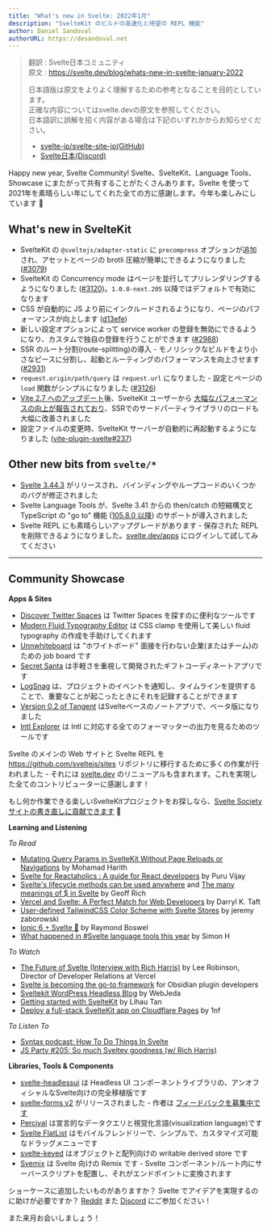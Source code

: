```yaml
---
title: "What's new in Svelte: 2022年1月"
description: "SvelteKit のビルドの高速化と待望の REPL 機能"
author: Daniel Sandoval
authorURL: https://desandoval.net
---
```

> 翻訳 : Svelte日本コミュニティ  
> 原文 : https://svelte.dev/blog/whats-new-in-svelte-january-2022
> 
> 日本語版は原文をよりよく理解するための参考となることを目的としています。  
> 正確な内容についてはsvelte.devの原文を参照してください。  
> 日本語訳に誤解を招く内容がある場合は下記のいずれかからお知らせください。
> - [svelte-jp/svelte-site-jp(GitHub)](https://github.com/svelte-jp/svelte-site-jp)
> - [Svelte日本(Discord)](https://discord.com/invite/YTXq3ZtBbx)

Happy new year, Svelte Community! Svelte、SvelteKit、Language Tools、 Showcase にまたがって共有することがたくさんあります。Svelte を使って2021年を素晴らしい年にしてくれた全ての方に感謝します。今年も楽しみにしています 🚀

## What's new in SvelteKit
- SvelteKit の `@sveltejs/adapter-static` に `precompress` オプションが追加され、アセットとページの brotli 圧縮が簡単にできるようになりました ([#3079](https://github.com/sveltejs/kit/pull/3079))
- SvelteKit の Concurrency mode はページを並行してプリレンダリングするようになりました ([#3120](https://github.com/sveltejs/kit/pull/3120))。`1.0.0-next.205` 以降ではデフォルトで有効になります
- CSS が自動的に JS より前にインクルードされるようになり、ページのパフォーマンスが向上します ([d13efe](https://github.com/sveltejs/kit/commit/d138efe21692f5925f1e89afc0a33f42d6a1a711))
- 新しい設定オプションによって service worker の登録を無効にできるようになり、カスタムで独自の登録を行うことができます ([#2988](https://github.com/sveltejs/kit/pull/2988))
- SSR のルート分割(route-splitting)の導入 - モノリシックなビルドをより小さなピースに分割し、起動とルーティングのパフォーマンスを向上させます ([#2931](https://github.com/sveltejs/kit/pull/2931))
- `request.origin/path/query` は `request.url` になりました - 設定とページの `load` 関数がシンプルになりました ([#3126](https://github.com/sveltejs/kit/pull/3126))
- [Vite 2.7 へのアップデート](https://github.com/sveltejs/kit/pull/3018)後、SvelteKit ユーザーから [大幅なパフォーマンスの向上が報告されており](https://www.reddit.com/r/sveltejs/comments/rljhfc/sveltekit_massive_compiler_improvement_by/)、SSRでのサードパーティライブラリのロードも大幅に改善されました
- 設定ファイルの変更時、SvelteKit サーバーが自動的に再起動するようになりました ([vite-plugin-svelte#237](https://github.com/sveltejs/vite-plugin-svelte/pull/237))


## Other new bits from `svelte/*`
- [Svelte 3.44.3](https://github.com/sveltejs/svelte/blob/master/CHANGELOG.md#3443) がリリースされ、バインディングやループコードのいくつかのバグが修正されました
- Svelte Language Tools が、Svelte 3.41 からの then/catch の短縮構文と TypeScript の "go to" 機能 ([105.8.0 以降](https://github.com/sveltejs/language-tools/releases/tag/extensions-105.8.0)) のサポートが導入されました
- Svelte REPL にも素晴らしいアップグレードがあります - 保存された REPL を削除できるようになりました。[svelte.dev/apps](https://svelte.dev/apps) にログインして試してみてください


---

## Community Showcase

**Apps & Sites**
- [Discover Twitter Spaces](https://github.com/navneetsharmaui/discover-twitter-spaces) は Twitter Spaces を探すのに便利なツールです
- [Modern Fluid Typography Editor](https://github.com/codeAdrian/modern-fluid-typography-editor) は CSS clamp を使用して美しい fluid typography の作成を手助けしてくれます
- [Unnwhiteboard](https://github.com/AviKKi/unnwhiteboard) は "ホワイトボード" 面接を行わない企業(またはチーム)のための job board です 
- [Secret Santa](https://gitlab.com/arturoguzman/secret-santa-sveltekit) は手軽さを重視して開発されたギフトコーディネートアプリです
- [LogSnag](https://logsnag.com/) は、プロジェクトのイベントを通知し、タイムラインを提供することで、重要なことが起こったときにそれを記録することができます
- [Version 0.2 of Tangent](http://tangentnotes.com/Download) はSvelteベースのノートアプリで、ベータ版になりました
- [Intl Explorer](https://github.com/jesperorb/intl-explorer) は Intl に対応する全てのフォーマッターの出力を見るためのツールです

Svelte のメインの Web サイトと Svelte REPL を https://github.com/sveltejs/sites リポジトリに移行するために多くの作業が行われました - それには [svelte.dev](https://svelte.dev/) のリニューアルも含まれます。これを実現した全てのコントリビューターに感謝します！

もし何か作業できる楽しいSvelteKitプロジェクトをお探しなら、[Svelte Society サイトの書き直しに貢献できます](https://github.com/svelte-society/sveltesociety-2021/issues) 💅


**Learning and Listening**

_To Read_
- [Mutating Query Params in SvelteKit Without Page Reloads or Navigations](https://dev.to/mohamadharith/mutating-query-params-in-sveltekit-without-page-reloads-or-navigations-2i2b) by Mohamad Harith
- [Svelte for Reactaholics : A guide for React developers](https://www.100ms.live/blog/svelte-guide-for-react-developers) by Puru Vijay
- [Svelte's lifecycle methods can be used anywhere](https://geoffrich.net/posts/svelte-lifecycle-examples/) and [The many meanings of $ in Svelte](https://geoffrich.net/posts/svelte-$-meanings/) by Geoff Rich
- [Vercel and Svelte: A Perfect Match for Web Developers](https://thenewstack.io/vercel-and-svelte-a-perfect-match-for-web-developers/) by Darryl K. Taft
- [User-defined TailwindCSS Color Scheme with Svelte Stores](https://blog.dayslice.io/user-defined-tailwindcss-color-scheme-with-svelte-stores-ad80ca2cf038) by jeremy zaborowski
- [Ionic 6 + Svelte 🚀](https://medium.com/@raymondboswel/ionic-6-svelte-ae904caa82df) by Raymond Boswel
- [What happened in #Svelte language tools this year](https://twitter.com/dummdidumm_/status/1474158105395179525?t=ytj2K2Q52iD5-lNyLnQaAQ&s=19) by Simon H

_To Watch_
- [The Future of Svelte (Interview with Rich Harris)](https://www.youtube.com/watch?v=uQntFkK8Z54) by Lee Robinson, Director of Developer Relations at Vercel
- [Svelte is becoming the go-to framework](https://www.youtube.com/watch?v=fo6BKY2xR2w&t=1834s) for Obsidian plugin developers
- [Sveltekit WordPress Headless Blog](https://www.youtube.com/watch?v=c0UDVgjPxFw) by WebJeda
- [Getting started with SvelteKit](https://www.youtube.com/watch?v=i2suPKMPUFA) by Lihau Tan
- [Deploy a full-stack SvelteKit app on Cloudflare Pages](https://www.youtube.com/watch?v=Wc1_U6Dy5Tw) by 1nf

_To Listen To_
- [Syntax podcast: How To Do Things In Svelte](https://podcasts.apple.com/ca/podcast/how-to-do-things-in-svelte/id1253186678?i=1000544796072)
- [JS Party #205: So much Sveltey goodness (w/ Rich Harris)](https://changelog.com/jsparty/205)

**Libraries, Tools & Components**
- [svelte-headlessui](https://github.com/rgossiaux/svelte-headlessui) は Headless UI コンポーネントライブラリの、アンオフィシャルなSvelte向けの完全移植版です
- [svelte-forms v2](https://chainlist.github.io/svelte-forms/) がリリースされました - 作者は [フィードバックを募集中です](https://www.reddit.com/r/sveltejs/comments/r6354j/svelteforms_v2_has_been_released/)
- [Percival](https://github.com/ekzhang/percival) は宣言的なデータクエリと視覚化言語(visualization language)です
- [Svelte FlatList](https://github.com/snuffyDev/svelte-flatlist) はモバイルフレンドリーで、シンプルで、カスタマイズ可能なドラッグメニューです
- [svelte-keyed](https://github.com/bryanmylee/svelte-keyed) はオブジェクトと配列向けの writable derived store です
- [Svemix](https://github.com/svemix/svemix) は Svelte 向けの Remix です - Svelte コンポーネント/ルート内にサーバースクリプトを配置し、それがエンドポイントに変換されます

ショーケースに追加したいものがありますか？ Svelte でアイデアを実現するのに助けが必要ですか？ [Reddit](https://www.reddit.com/r/sveltejs/) また [Discord](https://discord.com/invite/yy75DKs) にご参加ください！

また来月お会いしましょう！

